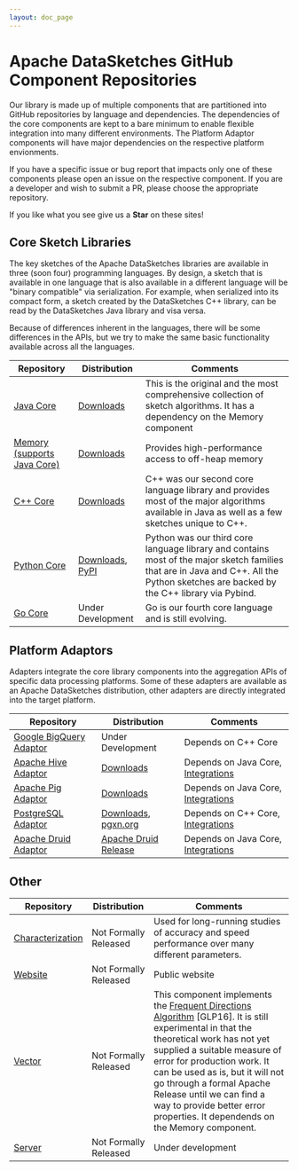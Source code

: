 ```yaml
---
layout: doc_page
---
```

<!--
    Licensed to the Apache Software Foundation (ASF) under one
    or more contributor license agreements.  See the NOTICE file
    distributed with this work for additional information
    regarding copyright ownership.  The ASF licenses this file
    to you under the Apache License, Version 2.0 (the
    "License"); you may not use this file except in compliance
    with the License.  You may obtain a copy of the License at

      http://www.apache.org/licenses/LICENSE-2.0

    Unless required by applicable law or agreed to in writing,
    software distributed under the License is distributed on an
    "AS IS" BASIS, WITHOUT WARRANTIES OR CONDITIONS OF ANY
    KIND, either express or implied.  See the License for the
    specific language governing permissions and limitations
    under the License.
-->

# Apache DataSketches GitHub Component Repositories

Our library is made up of multiple components that are partitioned into GitHub repositories by language and dependencies. The dependencies of the core components are kept to a bare minimum to enable flexible integration into many different environments. The Platform Adaptor components will have major dependencies on the respective platform envionments. 

If you have a specific issue or bug report that impacts only one of these components please open an issue on the respective component. If you are a developer and wish to submit a PR, please choose the appropriate repository.

If you like what you see give us a **Star** on these sites!

## Core Sketch Libraries
The key sketches of the Apache DataSketches libraries are available in three (soon four) programming languages.  By design, a sketch that is available in one language that is also available in a different language will be "binary compatible" via serialization.  For example, when serialized into its compact form, a sketch created by the DataSketches C++ library, can be read by the DataSketches Java library and visa versa.

Because of differences inherent in the languages, there will be some differences in the APIs, but we try to make the same basic functionality available across all the languages.

| Repository                                                                   | Distribution                                                               | Comments |
|------------------------------------------------------------------------------|----------------------------------------------------------------------------|--------|
| [Java Core](https://github.com/apache/datasketches-java)                     | [Downloads](https://datasketches.apache.org/docs/Community/Downloads.html) | This is the original and the most comprehensive collection of sketch algorithms. It has a dependency on the Memory component |
| [Memory (supports Java Core)](https://github.com/apache/datasketches-memory) | [Downloads](https://datasketches.apache.org/docs/Community/Downloads.html) | Provides high-performance access to off-heap memory |
| [C++ Core](https://github.com/apache/datasketches-cpp)                       | [Downloads](https://datasketches.apache.org/docs/Community/Downloads.html) | C++ was our second core language library and provides most of the major algorithms available in Java as well as a few sketches unique to C++. |
| [Python Core](https://github.com/apache/datasketches-python)                 | [Downloads](https://datasketches.apache.org/docs/Community/Downloads.html), [PyPI](https://pypi.org/project/datasketches/) | Python was our third core language library and contains most of the major sketch families that are in Java and C++. All the Python sketches are backed by the C++ library via Pybind. |
| [Go Core](https://github.com/apache/datasketches-go)                         | Under Development |  Go is our fourth core language and is still evolving. |

## Platform Adaptors
Adapters integrate the core library components into the aggregation APIs of specific data processing platforms. Some of these adapters are available as an Apache DataSketches distribution, other adapters are directly integrated into the target platform.

| Repository                                                                    | Distribution                                                               | Comments |
|-------------------------------------------------------------------------------|----------------------------------------------------------------------------|----------|
| [Google BigQuery Adaptor](https://github.com/apache/datasketches-bigquery)    | Under Development                                                          | Depends on C++ Core |
| [Apache Hive Adaptor](https://github.com/apache/datasketches-hive)            | [Downloads](https://datasketches.apache.org/docs/Community/Downloads.html) | Depends on Java Core, [Integrations](https://datasketches.apache.org/docs/SystemIntegrations/ApacheHiveIntegration.html) |
| [Apache Pig Adaptor](https://github.com/apache/datasketches-pig)              | [Downloads](https://datasketches.apache.org/docs/Community/Downloads.html) | Depends on Java Core, [Integrations](https://datasketches.apache.org/docs/SystemIntegrations/ApachePigIntegration.html) |
| [PostgreSQL Adaptor](https://github.com/apache/datasketches-postgresql)       | [Downloads](https://datasketches.apache.org/docs/Community/Downloads.html), [pgxn.org](https://pgxn.org/dist/datasketches/) | Depends on C++ Core, [Integrations](https://datasketches.apache.org/docs/SystemIntegrations/PostgreSQLIntegration.html) |
| [Apache Druid Adaptor](https://druid.apache.org/docs/latest/development/extensions-core/datasketches-extension) | [Apache Druid Release](https://druid.apache.org/downloads) | Depends on Java Core, [Integrations](https://datasketches.apache.org/docs/SystemIntegrations/ApacheDruidIntegration.html) |

## Other

| Repository                                                                   | Distribution          | Comments |
|------------------------------------------------------------------------------|-----------------------|----------|
| [Characterization](https://github.com/apache/datasketches-characterization)  | Not Formally Released | Used for long-running studies of accuracy and speed performance over many different parameters. |
| [Website](https://github.com/apache/datasketches-website)                    | Not Formally Released | Public website |
| [Vector](https://github.com/apache/datasketches-vector)                      | Not Formally Released | This component implements the [Frequent Directions Algorithm](/docs/Community/Research.html) [GLP16].  It is still experimental in that the theoretical work has not yet supplied a suitable measure of error for production work. It can be used as is, but it will not go through a formal Apache Release until we can find a way to provide better error properties.  It dependends on the Memory component. |
| [Server](https://github.com/apache/datasketches-server)        | Not Formally Released | Under development |
